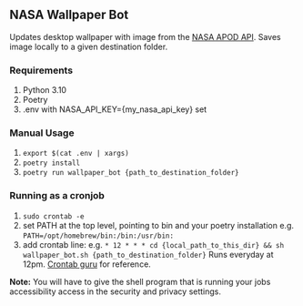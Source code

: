 ## NASA Wallpaper Bot

Updates desktop wallpaper with image from the [NASA APOD API](https://api.nasa.gov/). Saves image locally to a given destination folder.

### Requirements
1. Python 3.10
2. Poetry
3. .env with NASA_API_KEY={my_nasa_api_key} set

### Manual Usage
1. `export $(cat .env | xargs)`
2. `poetry install`
3. `poetry run wallpaper_bot {path_to_destination_folder}`

### Running as a cronjob
1. `sudo crontab -e`
2. set PATH at the top level, pointing to bin and your poetry installation e.g. `PATH=/opt/homebrew/bin:/bin:/usr/bin:`
3. add crontab line:
    e.g. `* 12 * * * cd {local_path_to_this_dir} && sh wallpaper_bot.sh {path_to_destination_folder}` Runs everyday at 12pm. [Crontab guru](https://crontab.guru/) for reference.

**Note:** You will have to give the shell program that is running your jobs accessibility access in the security and privacy settings.   


